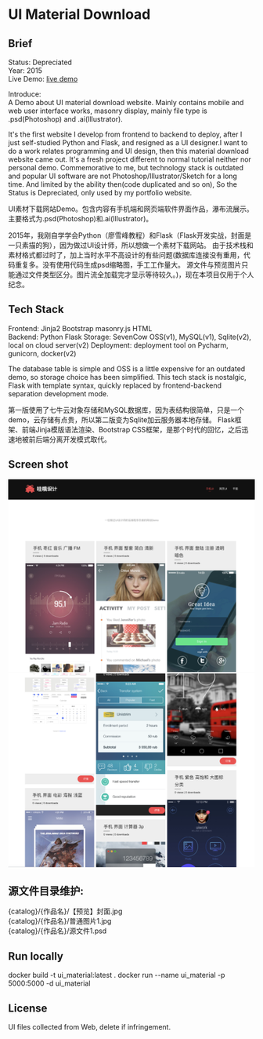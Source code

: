 UI Material Download
===
## Brief
Status: Depreciated  
Year: 2015  
Live Demo: [live demo](https://ui_material.zyzypy.com)

Introduce:  
A Demo about UI material download website. Mainly contains mobile and web user interface works, masonry display,
mainly file type is .psd(Photoshop) and .ai(Illustrator).   

It's the first website I develop from frontend to backend to deploy, after I just self-studied Python and Flask, and
resigned as a UI designer.I want to do a work relates programming and UI design, then this material download website came out.
It's a fresh project different to normal tutorial neither nor personal demo.
Commemorative to me, but technology stack is outdated and popular UI software are not Photoshop/Illustrator/Sketch for a long time.
And limited by the ability then(code duplicated and so on), So the Status is Depreciated, only used by my portfolio website.  

UI素材下载网站Demo。包含内容有手机端和网页端软件界面作品，瀑布流展示。主要格式为.psd(Photoshop)和.ai(Illustrator)。  

2015年，我刚自学学会Python（廖雪峰教程）和Flask（Flask开发实战，封面是一只素描的狗），因为做过UI设计师，所以想做一个素材下载网站。
由于技术栈和素材格式都过时了，加上当时水平不高设计的有些问题(数据库连接没有重用，代码重复多。没有使用代码生成psd缩略图，手工工作量大。
源文件与预览图片只能通过文件类型区分。图片流全加载完才显示等待较久。)，现在本项目仅用于个人纪念。


## Tech Stack
Frontend: Jinja2 Bootstrap masonry.js HTML  
Backend: Python Flask 
Storage: SevenCow OSS(v1), MySQL(v1), Sqlite(v2), local on cloud server(v2)
Deployment: deployment tool on Pycharm, gunicorn, docker(v2)

The database table is simple and OSS is a little expensive for an outdated demo, so storage choice has been simplified.
This tech stack is nostalgic, Flask with template syntax, quickly replaced by frontend-backend separation development mode.

第一版使用了七牛云对象存储和MySQL数据库，因为表结构很简单，只是一个demo，云存储有点贵，所以第二版变为Sqlite加云服务器本地存储。
Flask框架、前端Jinja模版语法渲染、Bootstrap CSS框架，是那个时代的回忆，之后迅速地被前后端分离开发模式取代。


## Screen shot
![1](./README_IMG/1.png)
![2](./README_IMG/2.png)


## 源文件目录维护:
{catalog}/{作品名}/【预览】封面.jpg   
{catalog}/{作品名}/普通图片1.jpg  
{catalog}/{作品名}/源文件1.psd  


## Run locally
docker build -t ui_material:latest .
docker run --name ui_material -p 5000:5000 -d ui_material 


## License
UI files collected from Web, delete if infringement.